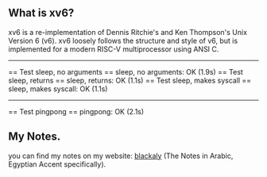 ## What is xv6?
xv6 is a re-implementation of Dennis Ritchie's and Ken Thompson's Unix
Version 6 (v6).  xv6 loosely follows the structure and style of v6,
but is implemented for a modern RISC-V multiprocessor using ANSI C.

---

== Test sleep, no arguments == sleep, no arguments: OK (1.9s)
== Test sleep, returns == sleep, returns: OK (1.1s)
== Test sleep, makes syscall == sleep, makes syscall: OK (1.1s)

---

== Test pingpong == pingpong: OK (2.1s)

## My Notes. 
you can find my notes on my website: [blackaly](https://blackaly.github.io/) (The Notes in Arabic, Egyptian Accent specifically).

